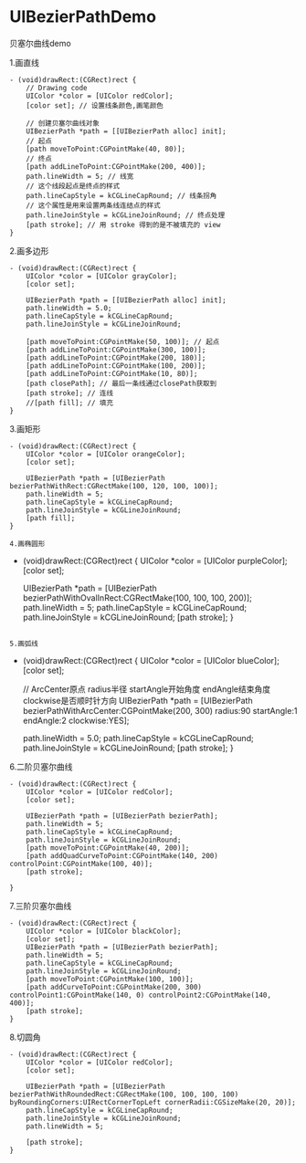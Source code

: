 # UIBezierPathDemo
贝塞尔曲线demo

1.画直线
```
- (void)drawRect:(CGRect)rect {
    // Drawing code
    UIColor *color = [UIColor redColor];
    [color set]; // 设置线条颜色,画笔颜色
    
    // 创建贝塞尔曲线对象
    UIBezierPath *path = [[UIBezierPath alloc] init];
    // 起点
    [path moveToPoint:CGPointMake(40, 80)];
    // 终点
    [path addLineToPoint:CGPointMake(200, 400)];
    path.lineWidth = 5; // 线宽
    // 这个线段起点是终点的样式
    path.lineCapStyle = kCGLineCapRound; // 线条拐角
    // 这个属性是用来设置两条线连结点的样式
    path.lineJoinStyle = kCGLineJoinRound; // 终点处理
    [path stroke]; // 用 stroke 得到的是不被填充的 view
}
```
2.画多边形
```
- (void)drawRect:(CGRect)rect {
    UIColor *color = [UIColor grayColor];
    [color set];
    
    UIBezierPath *path = [[UIBezierPath alloc] init];
    path.lineWidth = 5.0;
    path.lineCapStyle = kCGLineCapRound;
    path.lineJoinStyle = kCGLineJoinRound;
    
    [path moveToPoint:CGPointMake(50, 100)]; // 起点
    [path addLineToPoint:CGPointMake(300, 100)];
    [path addLineToPoint:CGPointMake(200, 180)];
    [path addLineToPoint:CGPointMake(100, 200)];
    [path addLineToPoint:CGPointMake(10, 80)];
    [path closePath]; // 最后一条线通过closePath获取到
    [path stroke]; // 连线
    //[path fill]; // 填充
}
```
3.画矩形
```
- (void)drawRect:(CGRect)rect {
    UIColor *color = [UIColor orangeColor];
    [color set];
    
    UIBezierPath *path = [UIBezierPath bezierPathWithRect:CGRectMake(100, 120, 100, 100)];
    path.lineWidth = 5;
    path.lineCapStyle = kCGLineCapRound;
    path.lineJoinStyle = kCGLineJoinRound;
    [path fill];
}

4.画椭圆形
```
- (void)drawRect:(CGRect)rect {
    UIColor *color = [UIColor purpleColor];
    [color set];
    
    UIBezierPath *path = [UIBezierPath bezierPathWithOvalInRect:CGRectMake(100, 100, 100, 200)];
    path.lineWidth = 5;
    path.lineCapStyle = kCGLineCapRound;
    path.lineJoinStyle = kCGLineJoinRound;
    [path stroke];
}

```

5.画弧线
```
- (void)drawRect:(CGRect)rect {
    UIColor *color = [UIColor blueColor];
    [color set];
    
    // ArcCenter原点  radius半径  startAngle开始角度  endAngle结束角度  clockwise是否顺时针方向
    UIBezierPath *path = [UIBezierPath bezierPathWithArcCenter:CGPointMake(200, 300) radius:90 startAngle:1 endAngle:2 clockwise:YES];
    
    path.lineWidth = 5.0;
    path.lineCapStyle = kCGLineCapRound;
    path.lineJoinStyle = kCGLineJoinRound;
    [path stroke];
}

6.二阶贝塞尔曲线
```
- (void)drawRect:(CGRect)rect {
    UIColor *color = [UIColor redColor];
    [color set];
    
    UIBezierPath *path = [UIBezierPath bezierPath];
    path.lineWidth = 5;
    path.lineCapStyle = kCGLineCapRound;
    path.lineJoinStyle = kCGLineJoinRound;
    [path moveToPoint:CGPointMake(40, 200)];
    [path addQuadCurveToPoint:CGPointMake(140, 200) controlPoint:CGPointMake(100, 40)];
    [path stroke];
    
}
```

7.三阶贝塞尔曲线
```
- (void)drawRect:(CGRect)rect {
    UIColor *color = [UIColor blackColor];
    [color set];
    UIBezierPath *path = [UIBezierPath bezierPath];
    path.lineWidth = 5;
    path.lineCapStyle = kCGLineCapRound;
    path.lineJoinStyle = kCGLineJoinRound;
    [path moveToPoint:CGPointMake(100, 100)];
    [path addCurveToPoint:CGPointMake(200, 300) controlPoint1:CGPointMake(140, 0) controlPoint2:CGPointMake(140, 400)];
    [path stroke];
}
```

8.切圆角
```
- (void)drawRect:(CGRect)rect {
    UIColor *color = [UIColor redColor];
    [color set];
    
    UIBezierPath *path = [UIBezierPath bezierPathWithRoundedRect:CGRectMake(100, 100, 100, 100) byRoundingCorners:UIRectCornerTopLeft cornerRadii:CGSizeMake(20, 20)];
    path.lineCapStyle = kCGLineCapRound;
    path.lineJoinStyle = kCGLineJoinRound;
    path.lineWidth = 5;
    
    [path stroke];
}
```
